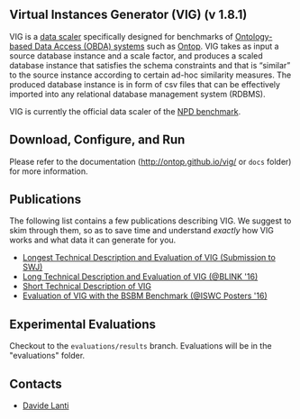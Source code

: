 Virtual Instances Generator (VIG) (v 1.8.1)
---

VIG is a [data scaler](http://www.vldb.org/pvldb/vol4/p1470-tay.pdf) specifically designed for benchmarks of [Ontology-based Data Access (OBDA) systems](https://www.slideshare.net/guohuixiao/ontop-answering-sparql-queries-over-relational-databases) such as [Ontop](https://github.com/ontop/ontop). VIG takes as input a source database instance and a scale factor, and produces a scaled database instance that satisfies the schema constraints and that is “similar” to the source instance according to certain ad-hoc similarity measures. The produced database instance is in form of csv files that can be effectively imported into any relational database management system (RDBMS).

VIG is currently the official data scaler of the [NPD benchmark](https://github.com/ontop/npd-benchmark). 

Download, Configure, and Run
----
Please refer to the documentation (http://ontop.github.io/vig/ or `docs` folder) for more information. 

Publications
----
The following list contains a few publications describing VIG. We suggest to skim through them, so as to save time and understand *exactly* how VIG works and what data it can generate for you. 

- [Longest Technical Description and Evaluation of VIG (Submission to SWJ)](http://www.semantic-web-journal.net/content/vig-data-scaling-obda-benchmarks-0)
- [Long Technical Description and Evaluation of VIG (@BLINK '16)](http://ceur-ws.org/Vol-1700/paper-06.pdf)
- [Short Technical Description of VIG](https://arxiv.org/abs/1607.06343)
- [Evaluation of VIG with the BSBM Benchmark (@ISWC Posters '16)](http://ceur-ws.org/Vol-1690/paper82.pdf)

Experimental Evaluations
----

Checkout to the `evaluations/results` branch. Evaluations will be in the "evaluations" folder.

Contacts
----------

* [Davide Lanti](http://www.inf.unibz.it/~dlanti/)
